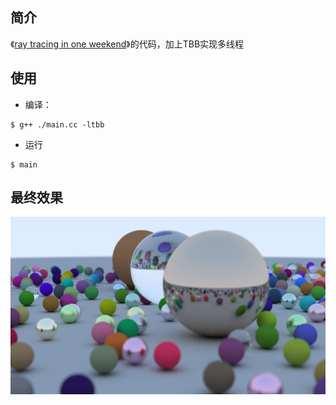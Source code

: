 ## 简介
《[ray tracing in one weekend](https://raytracing.github.io/books/RayTracingInOneWeekend.html)》的代码，加上TBB实现多线程

## 使用
- 编译：
```
$ g++ ./main.cc -ltbb
```
- 运行
```
$ main
```

## 最终效果
![demo](demo.png)